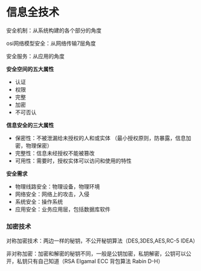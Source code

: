 # 信息全技术

安全机制：从系统构建的各个部分的角度

osi网络模型安全：从网络传输7层角度

安全服务：从应用的角度



**安全空间的五大属性**

- 认证 
- 权限 
- 完整 
- 加密 
- 不可否认

**信息安全的三大属性**

- 保密性：不被泄漏给未授权的人和或实体 （最小授权原则，防暴露，信息加密，物理保密）
- 完整性：信息未经授权不能被篡改
- 可用性：需要时，授权实体可以访问和使用的特性



**安全需求**

- 物理线路安全：物理设备，物理环境
- 网络安全：网络上的攻击，入侵
- 系统安全：操作系统
- 应用安全：业务应用层，包括数据库软件





### 加密技术

对称加密技术：两边一样的秘钥，不公开秘钥算法（DES,3DES,AES,RC-5 IDEA）

非对称加密：加密和解密的秘钥不同，一般是公钥加密，私钥解密，公钥可以公开，私钥只有自己知道（RSA Elgamal ECC 背包算法 Rabin D-H）

















